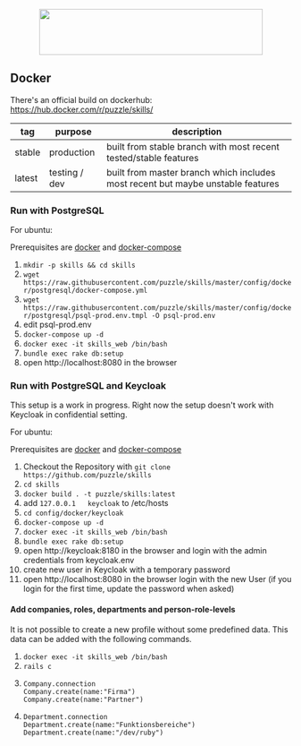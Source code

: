 <p align="center">
  <a href="https://github.com/puzzle/skills">
    <img src="https://skills.puzzle.ch/logo.svg"  width="400" height="82">
  </a>
</p>


## Docker

There's an official build on dockerhub: <https://hub.docker.com/r/puzzle/skills/>

| tag    | purpose       | description                                                                     |     
| ------ | ------------- | ------------------------------------------------------------------------------- |
| stable | production	 | built from stable branch with most recent tested/stable features      		   |
| latest | testing / dev | built from master branch which includes most recent but maybe unstable features |     

### Run with PostgreSQL

For ubuntu:

  Prerequisites are [docker](https://docs.docker.com/install/linux/docker-ce/ubuntu) and [docker-compose](https://docs.docker.com/compose/install)

  1. `mkdir -p skills && cd skills`
  1. `wget https://raw.githubusercontent.com/puzzle/skills/master/config/docker/postgresql/docker-compose.yml`
  1. `wget https://raw.githubusercontent.com/puzzle/skills/master/config/docker/postgresql/psql-prod.env.tmpl -O psql-prod.env`
  1. edit psql-prod.env
  1. `docker-compose up -d`
  1. `docker exec -it skills_web /bin/bash`
  1. `bundle exec rake db:setup`
  1. open http://localhost:8080 in the browser

### Run with PostgreSQL and Keycloak

This setup is a work in progress. Right now the setup doesn't work with Keycloak in confidential setting.

For ubuntu:

  Prerequisites are [docker](https://docs.docker.com/install/linux/docker-ce/ubuntu) and [docker-compose](https://docs.docker.com/compose/install)

   1. Checkout the Repository with `git clone https://github.com/puzzle/skills`
   1. `cd skills`
   1. `docker build . -t puzzle/skills:latest`
   1. add `127.0.0.1   keycloak` to /etc/hosts
   1. `cd config/docker/keycloak`
   1. `docker-compose up -d`
   1. `docker exec -it skills_web /bin/bash`
   1. `bundle exec rake db:setup`
   1. open http://keycloak:8180 in the browser and login with the admin credentials from keycloak.env
   1. create new user in Keycloak with a temporary password
   1. open http://localhost:8080 in the browser login with the new User (if you login for the first time, update the password when asked) 

#### Add companies, roles, departments and person-role-levels

It is not possible to create a new profile without some predefined data. This data can be added with the following commands.

1. `docker exec -it skills_web /bin/bash`
1. `rails c`
1.
    ```shell
   Company.connection
   Company.create(name:"Firma")
   Company.create(name:"Partner")
   ```
1.
   ```shell
   Department.connection
   Department.create(name:"Funktionsbereiche")
   Department.create(name:"/dev/ruby")
   ```
